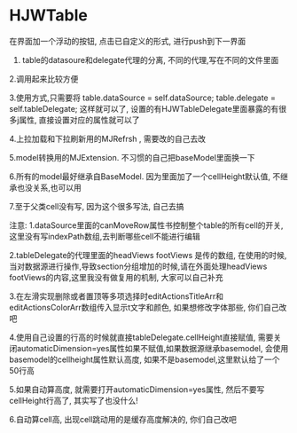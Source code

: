 # HJWTable
在界面加一个浮动的按钮, 点击已自定义的形式, 进行push到下一界面
1. table的datasoure和delegate代理的分离, 不同的代理,写在不同的文件里面

2.调用起来比较方便

3.使用方式,只需要将
table.dataSource = self.dataSource;
table.delegate = self.tableDelegate;
这样就可以了, 设置的有HJWTableDelegate里面暴露的有很多j属性, 直接设置对应的属性就可以了

4.上拉加载和下拉刷新用的MJRefrsh , 需要改的自己去改

5.model转换用的MJExtension. 不习惯的自己把baseModel里面换一下

6.所有的model最好继承自BaseModel. 因为里面加了一个cellHeight默认值, 不继承也没关系,也可以用

7.至于父类cell没有写,  因为这个很多写法, 自己去搞


注意:
1.dataSource里面的canMoveRow属性书控制整个table的所有cell的开关, 这里没有写indexPath数组,去判断哪些cell不能进行编辑

2.tableDelegate的代理里面的headViews  footViews 是传的数组, 在使用的时候, 当对数据源进行操作,导致section分组增加的时候,请在外面处理headViews  footViews的内容,这里我没有做复用的机制, 大家可以自己补充

3.在左滑实现删除或者置顶等多项选择时editActionsTitleArr和editActionsColorArr数组传入显示t文字和颜色, 如果想修改字体那些, 你们自己改吧

4.使用自己设置的行高的时候就直接tableDelegate.cellHeight直接赋值,  需要关闭automaticDimension=yes属性如果不赋值,如果数据源继承basemodel, 会使用basemodel的cellheight属性默认高度, 如果不是basemodel,这里默认给了一个50行高

5.如果自动算高度, 就需要打开automaticDimension=yes属性, 然后不要写cellHeight行高了, 其实写了也没什么!

6.自动算cell高, 出现cell跳动用的是缓存高度解决的, 你们自己改吧

